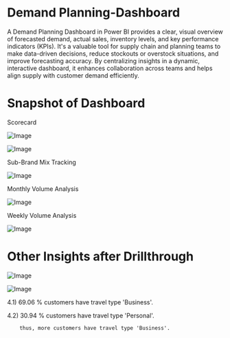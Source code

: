 # Demand Planning-Dashboard

A Demand Planning Dashboard in Power BI provides a clear, visual overview of forecasted demand, actual sales, inventory levels, and key performance indicators (KPIs). It's a valuable tool for supply chain and planning teams to make data-driven decisions, reduce stockouts or overstock situations, and improve forecasting accuracy. By centralizing insights in a dynamic, interactive dashboard, it enhances collaboration across teams and helps align supply with customer demand efficiently.

# Snapshot of Dashboard 
Scorecard 

![Image](https://github.com/user-attachments/assets/f20f61af-9db5-4360-9e9a-c97c48782cbb)
 
 
![Image](https://github.com/user-attachments/assets/a6afef99-badb-4cc9-81d9-b476adbce476)

 Sub-Brand Mix Tracking
 
 ![Image](https://github.com/user-attachments/assets/32118f1a-432f-44b8-95c5-2972856b5e42)

 Monthly Volume Analysis

 ![Image](https://github.com/user-attachments/assets/c92a5c34-52a6-4f32-9ea7-a3f8161f5617)

 Weekly Volume Analysis
 
 ![Image](https://github.com/user-attachments/assets/4836f0fd-5acd-4b66-b5f9-58373b40a35f)

 # Other Insights after Drillthrough
 
 ![Image](https://github.com/user-attachments/assets/9eba6eaa-0dfe-45a1-8be7-cb34e5847e86)

 ![Image](https://github.com/user-attachments/assets/96d52adf-fa68-496a-89da-3834701baadd)

 




 
 
 


4.1) 69.06 % customers have travel type 'Business'.

4.2) 30.94 % customers have travel type 'Personal'.

        thus, more customers have travel type 'Business'.
